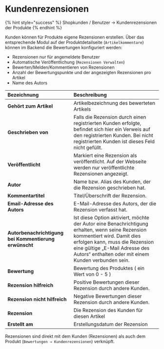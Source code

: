 # Kundenrezensionen

{% hint style="success" %}
Shopkunden / Benutzer → Kundenrezensionen der Produkte
{% endhint %}

Kunden können für Produkte eigene Rezensionen erstellen. Über das entsprechende Modul auf der Produktdetailseite \(`Artikelkommentare`\) können im Backend die Bewertungen konfiguriert werden:

* Rezensionen nur für angemeldete Benutzer
* Automatische Veröffentlichung \(`Rezensionen Verwalten`\)
* Bewerten/Melden/Kommentieren von Rezensionen
* Anzahl der Bewertungspunkte und der angezeigten Rezensionen pro Artikel
* Name des Autors

| Bezeichnung | Beschreibung |
| :--- | :--- |
| **Gehört zum Artikel** | Artikelbezeichnung des bewerteten Artikels |
| **Geschrieben von** | Falls die Rezension durch einen registrierten Kunden erfolgte, befindet sich hier ein Verweis auf den registrierten Kunden. Bei nicht registrierten Kunden ist dieses Feld nicht gefüllt. |
| **Veröffentlicht** | Markiert eine Rezension als veröffentlicht. Auf der Webseite werden nur veröffentlichte Rezensionen angezeigt. |
| **Autor** | Name bzw. Alias des Kunden, der die Rezension geschrieben hat. |
| **Kommentartitel** | Titel/Überschrift der Rezension. |
| **Email-Adresse des Autors** | E-Mail-Adresse des Autors, der die Rezension verfasst hat. |
| **Autorbenachrichtigung bei Kommentierung erwünscht** | Ist diese Option aktiviert, möchte der Autor eine Benachrichtigung erhalten, wenn seine Rezension kommentiert wird. Damit dies erfolgen kann, muss die Rezension eine gültige „E-Mail Adresse des Autors“ enthalten oder mit einem Kunden verbunden sein. |
| **Bewertung** | Bewertung des Produktes \( ein Wert von 0 - 5 \) |
| **Rezension hilfreich** | Positive Bewertungen dieser Rezension durch andere Kunden. |
| **Rezension nicht hilfreich** | Negative Bewertungen dieser Rezension durch andere Kunden. |
| **Rezension** | Die Rezension des Kunden für diesen Artikel |
| **Erstellt am** | Erstellungsdatum der Rezension |

Rezensionen sind direkt mit dem Kunden \(Rezensionen\) als auch dem Produkt \(`Bewertungen → Kundenrezensionen`\) verknüpft.

